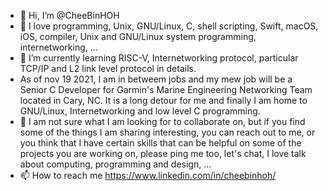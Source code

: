 - 👋 Hi, I’m @CheeBinHOH
- 👀 I love programming, Unix, GNU/Linux, C, shell scripting, Swift, macOS, iOS, compiler, Unix and GNU/Linux system programming, internetworking, ...
- 🌱 I’m currently learning RISC-V, Internetworking protocol, particular TCP/IP and L2 link level protocol in details.
- As of nov 19 2021, I am in betweem jobs and my mew job will be a Senior C Developer for Garmin's Marine Engineering Networking Team located in Cary, NC. It is a long detour for me and finally I am home to GNU/Linux, Internetworking and low level C programming.
- 💞️ I am not sure what I am looking for to collaborate on, but if you find some of the things I am sharing interesting, you can reach out to me, or you think that I have certain skills that can be helpful on some of the projects you are working on, please ping me too, let's chat, I love talk about computing, programming and design, ...
- 📫 How to reach me https://www.linkedin.com/in/cheebinhoh/

<!---
cheebinhoh/cheebinhoh is a ✨ special ✨ repository because its `README.md` (this file) appears on your GitHub profile.
You can click the Preview link to take a look at your changes.
--->
